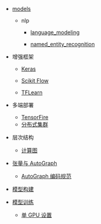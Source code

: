   - [models](/models/README.md)
    - nlp
      - [language_modeling](/models/nlp/language_modeling/README.md)
        
      - [named_entity_recognition](/models/nlp/named_entity_recognition/README.md)
        
  - 增强框架
    - [Keras](/增强框架/Keras/README.md)
      
    - [Scikit Flow](/增强框架/Scikit%20Flow/README.md)
      
    - [TFLearn](/增强框架/TFLearn/README.md)
      
  - 多端部署
    - [TensorFire](/多端部署/TensorFire.md)
    - [分布式集群](/多端部署/分布式集群.md)
  - 层次结构
    - [计算图](/层次结构/计算图.md)
  - [张量与 AutoGraph](/张量与%20AutoGraph/README.md)
    - [AutoGraph 编码规范](/张量与%20AutoGraph/AutoGraph%20编码规范.md)
  - [模型构建](/模型构建/README.md)
    
  - [模型训练](/模型训练/README.md)
    - [单 GPU 设置](/模型训练/单%20GPU%20设置.md)